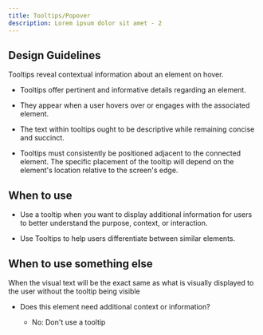 ```yaml
---
title: Tooltips/Popover
description: Lorem ipsum dolor sit amet - 2
---
```

## Design Guidelines

Tooltips reveal contextual information about an element on hover.

* Tooltips offer pertinent and informative details regarding an element.


* They appear when a user hovers over or engages with the associated element.
* The text within tooltips ought to be descriptive while remaining concise and succinct.
* Tooltips must consistently be positioned adjacent to the connected element. The specific placement of the tooltip will depend on the element's location relative to the screen's edge.

## When to use

* Use a tooltip when you want to display additional information for users to better understand the purpose, context, or interaction.


* Use Tooltips to help users differentiate between similar elements.

## When to use something else

When the visual text will be the exact same as what is visually displayed to the user without the tooltip being visible

* Does this element need additional context or information?

  * No: Don't use a tooltip